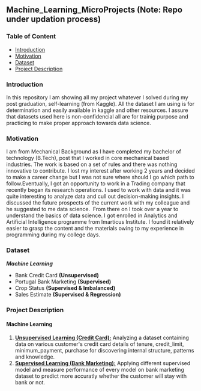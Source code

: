 ## Machine_Learning_MicroProjects (Note: Repo under updation process)

### Table of Content
  - [Introduction](#introduction)
  - [Motivation](#motivation)
  - [Dataset](#dataset)
  - [Project Description](#project-description)

### Introduction
In this repository I am showing all my project whatever I solved during my post graduation, self-learning (from Kaggle). All the dataset I am using is for determination and easily available in kaggle and other resources. I assure that datasets used here is non-confidencial all are for trainig purpose and practicing to make proper approach towards data science.

### Motivation
I am from Mechanical Background as I have completed my bachelor of technology (B.Tech), post that I worked in core mechanical based industries. The work is based on a set of rules and there was nothing innovative to contribute. I lost my interest after working 2 years and decided to make a career change but I was not sure where should I go which path to follow.Eventually, I got an opportunity to work in a Trading company that recently began its research operations. I used to work with data and it was quite interesting to analyze data and cull out decision-making insights. I discussed the future prospects of the current work with my colleague and he suggested to me data science.  From there on I took over a year to understand the basics of data science. I got enrolled in Analytics and Artificial Intelligence programme from Imarticus Institute. I found it relatively easier to grasp the content and the materials owing to my experience in programming during my college days.

### Dataset

  ***Machine Learning***
  - Bank Credit Card **(Unsupervised)**
  - Portugal Bank Marketing **(Supervised)**
  - Crop Status **(Supervised & Imbalanced)**
  - Sales Estimate **(Supervised & Regression)**

### Project Description

#### Machine Learning
   1. [**Unsupervised Learning (Credit Card):**](https://github.com/akmal1994/Machine_Learning_MicroProjects/blob/main/ML-Unsupervised-Learning/Bank-Clustering.ipynb) Analyzing a dataset containing data on various customer's credit card details of tenure, credit_limit,     minimum_payment, purchase for discovering internal structure, patterns and knowledge.
   2. [**Supervised Learning (Bank Marketing):**](https://github.com/akmal1994/Machine_Learning_MicroProjects/blob/main/ML-Supervised-Learning/Bank_Marketing_Classification.ipynb) Applying different supervised model and measure performance of every model on bank marketing dataset to predict more accuratly whether the customer will stay with bank or not.
